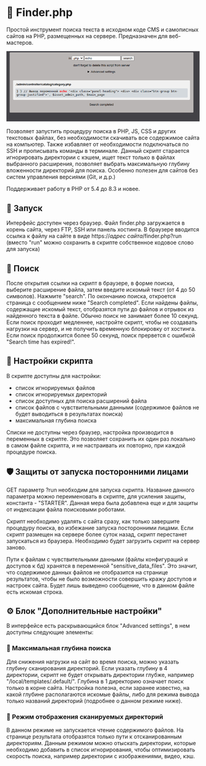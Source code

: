 # 🔎 Finder.php
Простой инструмент поиска текста в исходном коде CMS и самописных сайтов на PHP, размещенных на сервере. Предназначен для веб-мастеров.

<p align="center">
  <img src="screenshot.png">
</p>

Позволяет запустить процедуру поиска в PHP, JS, CSS и других текстовых файлах, без необходимости скачивать все содержимое сайта на компьютер. Также избавляет от необходимости подключаться по SSH и прописывать команды в терминале. Данный скрипт старается игнорировать директории с кэшем, ищет текст только в файлах выбранного расширения, позволяет выбрать максимальную глубину вложенности директорий для поиска. Особенно полезен для сайтов без систем управления версиями (Git, и д.р.)

Поддерживает работу в PHP от 5.4 до 8.3 и новее.

## 🚀 Запуск
Интерфейс доступен через браузер.
Файл finder.php загружается в корень сайта, через FTP, SSH или панель хостинга. В браузере вводится ссылка к файлу на сайте в виде https://*адрес сайта*/finder.php?run (вместо "run" можно сохранить в скрипте собственное кодовое слово для запуска)

## 🔎 Поиск
После открытия ссылки на скрипт в браузере, в форме поиска, выберите расширение файла, затем введите искомый текст (от 4 до 50 символов). Нажмите "search". По окончанию поиска, откроется страница с сообщением ниже "Search completed". Если найдены файлы, содержащие искомый текст, отобразятся пути до файлов и отрывок из найденного текста в файле. Обычно поиск не занимает более 10 секунд. Если поиск проходит медленнее, настройте скрипт, чтобы не создавать нагрузки на сервер, и не получить временную блокировку от хостинга. Если поиск продолжится более 50 секунд, поиск прервется с ошибкой "Search time has expired!".

## 🔧 Настройки скрипта
В скрипте доступны для настройки:
- список игнорируемых файлов
- список игнорируемых директорий
- список доступных для поиска расширений файла
- список файлов с чувствительными данными (содержимое файлов не будет выводиться в результатах поиска)
- максимальная глубина поиска

Списки не доступны через браузер, настройка производится в переменных в скрипте. Это позволяет сохранить их один раз локально в самом файле скрипта, и не настраивать их повторно, при каждой процедуре поиска.

## 🛡️ Защиты от запуска посторонними лицами
GET параметр ?run необходим для запуска скрипта. Название данного параметра можно переименовать в скрипте, для усиления защиты, константа - "STARTER". Данная мера была добавлена еще и для защиты от индексации файла поисковыми роботами.

Скрипт необходимо удалять с сайта сразу, как только завершите процедуру поиска, во избежание запуска посторонними лицами. Если скрипт размещен на сервере более суток назад, скрипт перестанет запускаться из браузера. Необходимо будет загрузить скрипт на сервер заново.

Пути к файлам с чувствительными данными (файлы конфигураций и доступов к бд) хранятся в переменной "sensitive_data_files". Это значит, что содержимое данных файлов не отобразится на странице результатов, чтобы не было возможности совершить кражу доступов и настроек сайта. Будет лишь выведено сообщение, что в данном файле есть искомая строка.

## ⚙ Блок "Дополнительные настройки"
В интерфейсе есть раскрывающийся блок "Advanced settings", в нем доступны следующие элементы:

### 📐 Максимальная глубина поиска
Для снижения нагрузки на сайт во время поиска, можно указать глубину сканирования директорий. Если указать глубину в 4 директории, скрипт не будет открывать директории глубже, например "/local/templates/.default/". Глубина в 1 директорию означает поиск только в корне сайта. Настройка полезна, если заранее известно, на какой глубине располагаются искомые файлы, либо для режима вывода только названий директорий (подробнее о данном режиме ниже).

### 📂 Режим отображения сканируемых директорий
В данном режиме не запускается чтение содержимого файлов. На странице результата отобразятся только пути к отсканированным директориям. Данным режимом можно отыскать директории, которые необходимо добавить в список игнорирования, чтобы оптимизировать скорость поиска, например директории с изображениями, видео, кэш.
